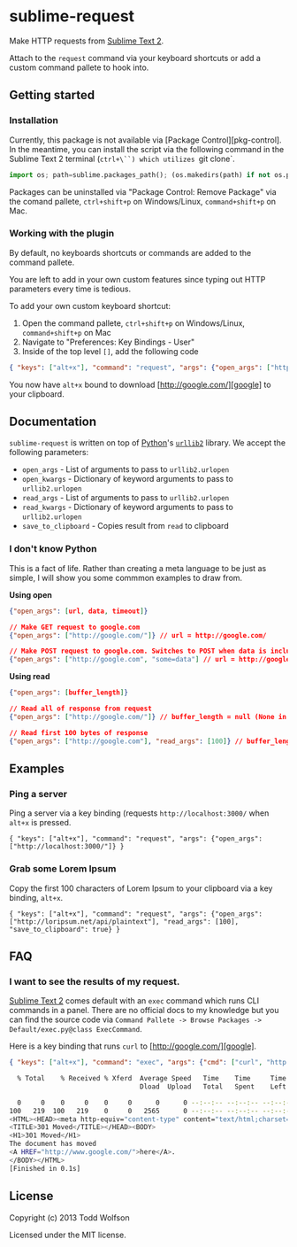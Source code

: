 # sublime-request

Make HTTP requests from [Sublime Text 2][subl].

Attach to the `request` command via your keyboard shortcuts or add a custom command pallete to hook into.

[subl]: http://www.sublimetext.com/2

## Getting started
### Installation
Currently, this package is not available via [Package Control][pkg-control]. In the meantime, you can install the script via the following command in the Sublime Text 2 terminal (`ctrl+\``) which utilizes `git clone`.

```python
import os; path=sublime.packages_path(); (os.makedirs(path) if not os.path.exists(path) else None); window.run_command('exec', {'cmd': ['git', 'clone', 'https://github.com/twolfson/sublime-request', 'request'], 'working_dir': path})
```

Packages can be uninstalled via "Package Control: Remove Package" via the comand pallete, `ctrl+shift+p` on Windows/Linux, `command+shift+p` on Mac.

### Working with the plugin
By default, no keyboards shortcuts or commands are added to the command pallete.

You are left to add in your own custom features since typing out HTTP parameters every time is tedious.

To add your own custom keyboard shortcut:

1. Open the command pallete, `ctrl+shift+p` on Windows/Linux, `command+shift+p` on Mac
2. Navigate to "Preferences: Key Bindings - User"
3. Inside of the top level `[]`, add the following code

```json
{ "keys": ["alt+x"], "command": "request", "args": {"open_args": ["http://google.com/"], "save_to_clipboard": true} }
```

You now have `alt+x` bound to download [http://google.com/][google] to your clipboard.

[google]: https://www.google.com/

## Documentation
`sublime-request` is written on top of [Python][python]'s [`urllib2`][urllib2] library. We accept the following parameters:

[python]: http://python.org/
[urllib2]: http://docs.python.org/2/library/urllib2.html

- `open_args` - List of arguments to pass to `urllib2.urlopen`
- `open_kwargs` - Dictionary of keyword arguments to pass to `urllib2.urlopen`
- `read_args` - List of arguments to pass to `urllib2.urlopen`
- `read_kwargs` - Dictionary of keyword arguments to pass to `urllib2.urlopen`
- `save_to_clipboard` - Copies result from `read` to clipboard

### I don't know Python
This is a fact of life. Rather than creating a meta language to be just as simple, I will show you some commmon examples to draw from.

**Using open**
```json
{"open_args": [url, data, timeout]}

// Make GET request to google.com
{"open_args": ["http://google.com/"]} // url = http://google.com/

// Make POST request to google.com. Switches to POST when data is included
{"open_args": ["http://google.com", "some=data"] // url = http://google.com/, data = "some=data"
```

**Using read**
```json
{"open_args": [buffer_length]}

// Read all of response from request
{"open_args": ["http://google.com/"]} // buffer_length = null (None in Python)

// Read first 100 bytes of response
{"open_args": ["http://google.com"], "read_args": [100]} // buffer_length = 100
```

## Examples
### Ping a server
Ping a server via a key binding (requests `http://localhost:3000/` when `alt+x` is pressed.

```
{ "keys": ["alt+x"], "command": "request", "args": {"open_args": ["http://localhost:3000/"]} }
```

### Grab some Lorem Ipsum
Copy the first 100 characters of Lorem Ipsum to your clipboard via a key binding, `alt+x`.
```
{ "keys": ["alt+x"], "command": "request", "args": {"open_args": ["http://loripsum.net/api/plaintext"], "read_args": [100], "save_to_clipboard": true} }
```

## FAQ
### I want to see the results of my request.
[Sublime Text 2][subl] comes default with an `exec` command which runs CLI commands in a panel. There are no official docs to my knowledge but you can find the source code via `Command Pallete -> Browse Packages -> Default/exec.py@class ExecCommand`.

Here is a key binding that runs `curl` to [http://google.com/][google].

```json
{ "keys": ["alt+x"], "command": "exec", "args": {"cmd": ["curl", "http://google.com/"]} }
```

```sh
  % Total    % Received % Xferd  Average Speed   Time    Time     Time  Current
                                 Dload  Upload   Total   Spent    Left  Speed

  0     0    0     0    0     0      0      0 --:--:-- --:--:-- --:--:--     0
100   219  100   219    0     0   2565      0 --:--:-- --:--:-- --:--:--  5918
<HTML><HEAD><meta http-equiv="content-type" content="text/html;charset=utf-8">
<TITLE>301 Moved</TITLE></HEAD><BODY>
<H1>301 Moved</H1>
The document has moved
<A HREF="http://www.google.com/">here</A>.
</BODY></HTML>
[Finished in 0.1s]
```

## License
Copyright (c) 2013 Todd Wolfson

Licensed under the MIT license.
